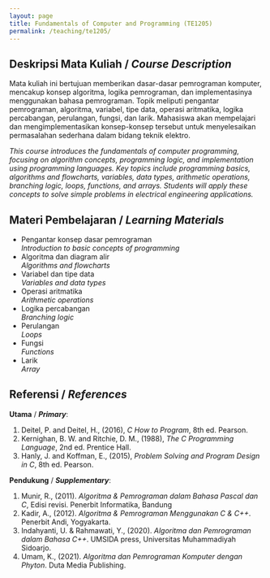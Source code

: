 ```yaml
---
layout: page
title: Fundamentals of Computer and Programming (TE1205)
permalink: /teaching/te1205/
--- 
```


## Deskripsi Mata Kuliah / *Course Description*

Mata kuliah ini bertujuan memberikan dasar-dasar pemrograman komputer, mencakup konsep algoritma, logika pemrograman, dan implementasinya menggunakan bahasa pemrograman. Topik meliputi pengantar pemrograman, algoritma, variabel, tipe data, operasi aritmatika, logika percabangan, perulangan, fungsi, dan larik. Mahasiswa akan mempelajari dan mengimplementasikan konsep-konsep tersebut untuk menyelesaikan permasalahan sederhana dalam bidang teknik elektro.

*This course introduces the fundamentals of computer programming, focusing on algorithm concepts, programming logic, and implementation using programming languages. Key topics include programming basics, algorithms and flowcharts, variables, data types, arithmetic operations, branching logic, loops, functions, and arrays. Students will apply these concepts to solve simple problems in electrical engineering applications.*

## Materi Pembelajaran / *Learning Materials*

* Pengantar konsep dasar pemrograman
  <br>
  *Introduction to basic concepts of programming*
* Algoritma dan diagram alir
  <br>
  *Algorithms and flowcharts*
* Variabel dan tipe data
  <br>
  *Variables and data types*
* Operasi aritmatika
  <br>
  *Arithmetic operations*
* Logika percabangan
  <br>
  *Branching logic*
* Perulangan
  <br>
  *Loops*
* Fungsi
  <br>
  *Functions*
* Larik
  <br>
  *Array*

## Referensi / *References* 
**Utama** / ***Primary***:
1. Deitel, P. and Deitel, H., (2016), *C How to Program*, 8th ed. Pearson.
1. Kernighan, B. W. and Ritchie, D. M., (1988), *The C Programming Language*, 2nd ed. Prentice Hall.
1. Hanly, J. and Koffman, E., (2015), *Problem Solving and Program Design in C*, 8th ed. Pearson.

**Pendukung** / ***Supplementary***:
1. Munir, R., (2011). *Algoritma & Pemrograman dalam Bahasa Pascal dan C*, Edisi revisi. Penerbit Informatika, Bandung
1. Kadir, A., (2012). *Algoritma & Pemrograman Menggunakan C & C++*. Penerbit Andi, Yogyakarta.
1.	Indahyanti, U. & Rahmawati, Y., (2020). *Algoritma dan Pemrograman dalam Bahasa C++*. UMSIDA press, Universitas Muhammadiyah Sidoarjo.
1.	Umam, K., (2021). *Algoritma dan Pemrograman Komputer dengan Phyton*. Duta Media Publishing.


